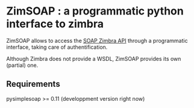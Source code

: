 ZimSOAP : a programmatic python interface to zimbra
===================================================

ZimSOAP allows to access the [SOAP Zimbra API] through a programmatic interface,
taking care of authentification.

Although Zimbra does not provide a WSDL, ZimSOAP provides its own (partial) one.


[SOAP Zimbra API]: http://files.zimbra.com/docs/soap_api/8.0.4/soap-docs-804/api-reference/index.html


Requirements
------------

pysimplesoap >= 0.11 (developpment version right now)
